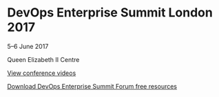 # DevOps Enterprise Summit London 2017
<p>5–6 June 2017</p>
<p>Queen Elizabeth II Centre</p>

<a href="http://bit.ly/itrevvideos">View conference videos</a>

<a href="https://itrevolution.com/devops-books/">Download DevOps Enterprise Summit Forum free resources</a>
